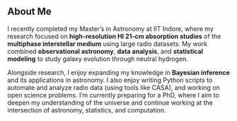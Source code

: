 <!-- ![Banner](./STScI-01EVT1GSB1BNPGCBJ96QJRM48N.png) -->

## About Me
I recently completed my Master’s in Astronomy at IIT Indore, where my research focused on **high-resolution HI 21-cm absorption studies** of the **multiphase interstellar medium** using large radio datasets. My work combined **observational astronomy**, **data analysis**, and **statistical modeling** to study galaxy evolution through neutral hydrogen.

Alongside research, I enjoy expanding my knowledge in **Bayesian inference** and its applications in astronomy. I also enjoy writing Python scripts to automate and analyze radio data (using tools like CASA), and working on open science problems. I’m currently preparing for a PhD, where I aim to deepen my understanding of the universe and continue working at the intersection of astronomy, statistics, and computation.


